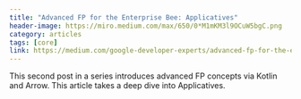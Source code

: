 ```yaml
---
title: "Advanced FP for the Enterprise Bee: Applicatives"
header-image: https://miro.medium.com/max/650/0*M1mKM3l9OCuW5bgC.png
category: articles
tags: [core]
link: https://medium.com/google-developer-experts/advanced-fp-for-the-enterprise-bee-applicatives-be76e4b6803c
---
```


This second post in a series introduces advanced FP concepts via Kotlin and Arrow. This article takes a deep dive into Applicatives.
